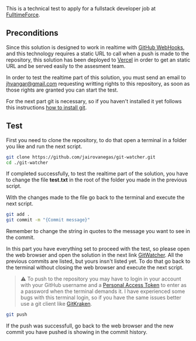 This is a technical test to apply for a fullstack developer job at [FulltimeForce](https://fulltimeforce.com/).

## Preconditions

Since this solution is designed to work in realtime with [GitHub WebHooks](https://docs.github.com/en/developers/webhooks-and-events/webhooks/about-webhooks), and this technology requires a static URL to call when a push is made to the repository, this solution has been deployed to [Vercel](https://vercel.com/) in order to get an static URL and be served easily to the assesment team.

In order to test the realtime part of this solution, you must send an email to [jhvangar@gmail.com](mailto:jhvangar@gmail.com) requesting writting rights to this repository, as soon as those rights are granted you can start the test.

For the next part git is necessary, so if you haven't installed it yet follows this instructions [how to install git](https://git-scm.com/book/en/v2/Getting-Started-Installing-Git).

## Test

First you need to clone the repository, to do that open a terminal in a folder you like and run the next script.

```bash
git clone https://github.com/jairovanegas/git-watcher.git
cd ./git-watcher
```

If completed successfully, to test the realtime part of the solution, you have to change the file **test.txt** in the root of the folder you made in the previous script.

With the changes made to the file go back to the terminal and execute the next script.

```bash
git add .
git commit -m "{Commit message}"
```
Remember to change the string in quotes to the message you want to see in the commit.

In this part you have everything set to proceed with the test, so please open the web browser and open the solution in the next link [GitWatcher](https://git-watcher-3uar.vercel.app/). All the previous commits are listed, but yours insn't listed yet. To do that go back to the terminal without closing the web browser and execute the next script.

>⚠️ To push to the repository you may have to login in your account with your GitHub username and a [Personal Access Token](https://docs.github.com/en/authentication/keeping-your-account-and-data-secure/creating-a-personal-access-token) to enter as a password when the terminal demands it. I have experienced some bugs with this terminal login, so if you have the same issues better use a git client like [GitKraken](https://www.gitkraken.com/).

```bash
git push
```


If the push was successfull, go back to the web browser and the new commit you have pushed is showing in the commit history.